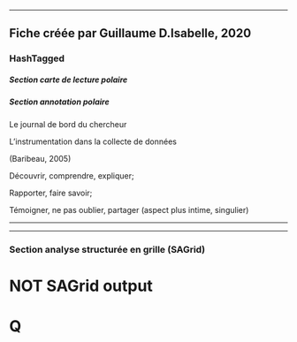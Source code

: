 
----
Fiche créée par Guillaume D.Isabelle, 2020 
---- 

### HashTagged 


##### Section carte de lecture polaire
##### Section annotation polaire
Le journal de bord du chercheur



L’instrumentation dans la collecte de données



(Baribeau, 2005)



Découvrir, comprendre, expliquer;



Rapporter, faire savoir;



Témoigner, ne pas oublier, partager (aspect plus intime, singulier)






----

----



### Section analyse structurée en grille (SAGrid)


# NOT SAGrid output

# Q

